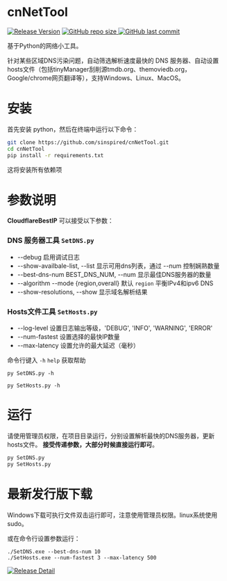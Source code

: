 # cnNetTool

[![Release Version](https://img.shields.io/github/v/release/sinspired/cnNetTool?display_name=tag&logo=github&label=Release)](https://github.com/sinspired/cnNetTool/releases/latest)
[![GitHub repo size](https://img.shields.io/github/repo-size/sinspired/cnNetTool?logo=github)
](https://github.com/sinspired/cnNetTool)
[![GitHub last commit](https://img.shields.io/github/last-commit/sinspired/cnNetTool?logo=github&label=最后提交：)](ttps://github.com/sinspired/cnNetTool)

基于Python的网络小工具。

针对某些区域DNS污染问题，自动筛选解析速度最快的 DNS 服务器、自动设置hosts文件（包括tinyManager刮削源tmdb.org、themoviedb.org，Google/chrome网页翻译等），支持Windows、Linux、MacOS。

# 安装

首先安装 python，然后在终端中运行以下命令：

```bash
git clone https://github.com/sinspired/cnNetTool.git
cd cnNetTool
pip install -r requirements.txt
```
这将安装所有依赖项

# 参数说明

**CloudflareBestIP** 可以接受以下参数：

### DNS 服务器工具 `SetDNS.py`

* --debug 启用调试日志
* --show-availbale-list, --list 显示可用dns列表，通过 --num 控制娴熟数量
* --best-dns-num BEST_DNS_NUM, --num 显示最佳DNS服务器的数量
* --algorithm --mode {region,overall} 默认 `region` 平衡IPv4和ipv6 DNS
* --show-resolutions, --show 显示域名解析结果

### Hosts文件工具 `SetHosts.py`

* --log-level 设置日志输出等级，'DEBUG', 'INFO', 'WARNING', 'ERROR'
* --num-fastest 设置选择的最快IP数量
* --max-latency 设置允许的最大延迟（毫秒）

命令行键入 `-h` `help` 获取帮助

`py SetDNS.py -h`

`py SetHosts.py -h`

# 运行

请使用管理员权限，在项目目录运行，分别设置解析最快的DNS服务器，更新hosts文件。 **接受传递参数，大部分时候直接运行即可**。

```bash
py SetDNS.py 
py SetHosts.py
```

# 最新发行版下载

Windows下载可执行文件双击运行即可，注意使用管理员权限。linux系统使用sudo。

或在命令行设置参数运行：

```pwsh
./SetDNS.exe --best-dns-num 10
./SetHosts.exe --num-fastest 3 --max-latency 500 
```

[![Release Detail](https://img.shields.io/github/v/release/sinspired/cnNetTool?sort=date&display_name=release&logo=github&label=Release)](https://github.com/sinspired/cnNetTool/releases/latest)